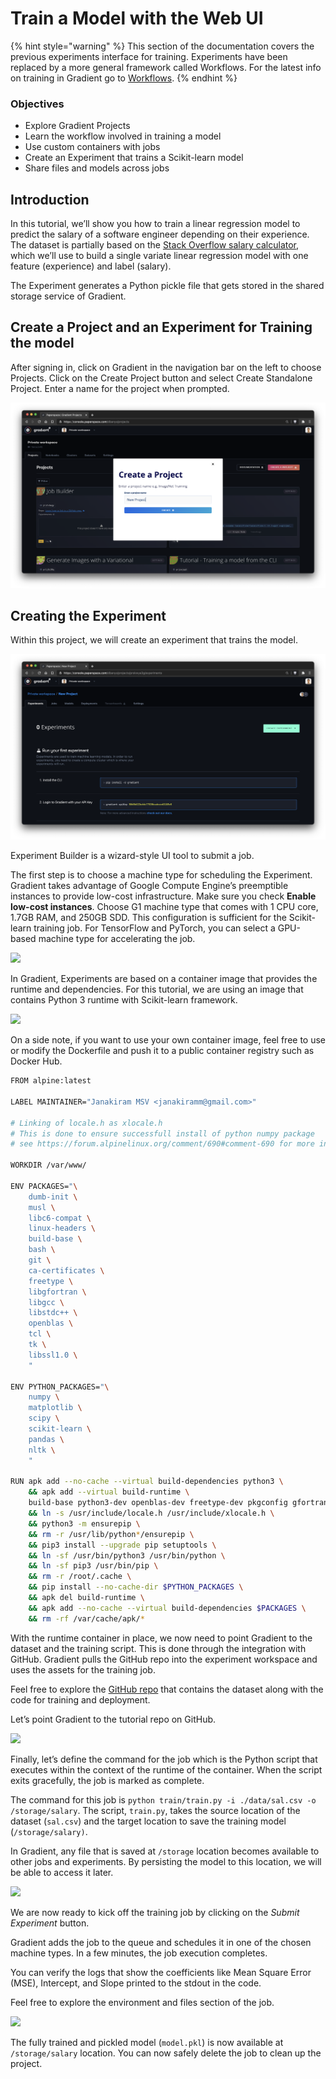 # Train a Model with the Web UI

{% hint style="warning" %}
This section of the documentation covers the previous experiments interface for training. Experiments have been replaced by a more general framework called Workflows. For the latest info on training in Gradient go to [Workflows](https://docs.paperspace.com/gradient/explore-train-deploy/workflows).
{% endhint %}

### **Objectives**

* Explore Gradient Projects
* Learn the workflow involved in training a model
* Use custom containers with jobs
* Create an Experiment that trains a Scikit-learn model
* Share files and models across jobs

## **Introduction**

In this tutorial, we’ll show you how to train a linear regression model to predict the salary of a software engineer depending on their experience. The dataset is partially based on the [Stack Overflow salary calculator](https://stackoverflow.com/company/salary), which we’ll use to build a single variate linear regression model with one feature \(experience\) and label \(salary\).

The Experiment generates a Python pickle file that gets stored in the shared storage service of Gradient.

## **Create a Project and an Experiment for Training the model**

After signing in, click on Gradient in the navigation bar on the left to choose Projects. Click on the Create Project button and select Create Standalone Project. Enter a name for the project when prompted.

![Create a new project via Projects &amp;gt; Create a Project](../../.gitbook/assets/screen-shot-2021-01-18-at-8.47.38-pm%20%281%29%20%283%29%20%283%29%20%283%29%20%283%29%20%283%29%20%283%29%20%282%29.png)

## Creating the Experiment

Within this project, we will create an experiment that trains the model.

![Create an experiment from within the project itself. We can use the CLI or the experiment builder](../../.gitbook/assets/screen-shot-2021-01-18-at-9.18.37-pm.png)

Experiment Builder is a wizard-style UI tool to submit a job.

The first step is to choose a machine type for scheduling the Experiment. Gradient takes advantage of Google Compute Engine’s preemptible instances to provide low-cost infrastructure. Make sure you check **Enable low-cost instances**. Choose G1 machine type that comes with 1 CPU core, 1.7GB RAM, and 250GB SDD. This configuration is sufficient for the Scikit-learn training job. For TensorFlow and PyTorch, you can select a GPU-based machine type for accelerating the job.

![](https://camo.githubusercontent.com/743a7881fbf7e75aae721624c78f6be01de29bc5/68747470733a2f2f6c68352e676f6f676c6575736572636f6e74656e742e636f6d2f666641796a413950534e337a2d533779654435637369683446426851414958437a626b6c6571656549527958474b73544d7a6f326133543933485559703859464e31586169574b36707543634b4a454d64696f69447662622d75695931367a63666679685635774e4b4678467337574253513469334959586256776476516b577443396a49354e69)

In Gradient, Experiments are based on a container image that provides the runtime and dependencies. For this tutorial, we are using an image that contains Python 3 runtime with Scikit-learn framework.

![](https://camo.githubusercontent.com/6275444f75eb05108d20e2b3b8cc218709384ab4/68747470733a2f2f6c68352e676f6f676c6575736572636f6e74656e742e636f6d2f366e30456638425942737457574b7070697452416d4b776d695a78493137494b7863526562756e6d757a5578476c394f5141474a4e4e746853586f4a6876487957694a6f6554767a4b5f74786b5f74596f314d6a3358525f764c326864384147427558325a4f5f2d633455565851364a5074596a5844514b6331626b474b635f6a7a794d77644444)

On a side note, if you want to use your own container image, feel free to use or modify the Dockerfile and push it to a public container registry such as Docker Hub.

```bash
FROM alpine:latest

LABEL MAINTAINER="Janakiram MSV <janakiramm@gmail.com>"

# Linking of locale.h as xlocale.h
# This is done to ensure successfull install of python numpy package
# see https://forum.alpinelinux.org/comment/690#comment-690 for more information.

WORKDIR /var/www/

ENV PACKAGES="\
    dumb-init \
    musl \
    libc6-compat \
    linux-headers \
    build-base \
    bash \
    git \
    ca-certificates \
    freetype \
    libgfortran \
    libgcc \
    libstdc++ \
    openblas \
    tcl \
    tk \
    libssl1.0 \
    "

ENV PYTHON_PACKAGES="\
    numpy \
    matplotlib \
    scipy \
    scikit-learn \
    pandas \
    nltk \
    "

RUN apk add --no-cache --virtual build-dependencies python3 \
    && apk add --virtual build-runtime \
    build-base python3-dev openblas-dev freetype-dev pkgconfig gfortran \
    && ln -s /usr/include/locale.h /usr/include/xlocale.h \
    && python3 -m ensurepip \
    && rm -r /usr/lib/python*/ensurepip \
    && pip3 install --upgrade pip setuptools \
    && ln -sf /usr/bin/python3 /usr/bin/python \
    && ln -sf pip3 /usr/bin/pip \
    && rm -r /root/.cache \
    && pip install --no-cache-dir $PYTHON_PACKAGES \
    && apk del build-runtime \
    && apk add --no-cache --virtual build-dependencies $PACKAGES \
    && rm -rf /var/cache/apk/*
```

With the runtime container in place, we now need to point Gradient to the dataset and the training script. This is done through the integration with GitHub. Gradient pulls the GitHub repo into the experiment workspace and uses the assets for the training job.

Feel free to explore the [GitHub repo](https://github.com/janakiramm/Salary.git) that contains the dataset along with the code for training and deployment.

Let’s point Gradient to the tutorial repo on GitHub.

![](https://camo.githubusercontent.com/beb439ed3f8d715a2c2476754cc1d0a68aee1d40/68747470733a2f2f6c68362e676f6f676c6575736572636f6e74656e742e636f6d2f4879684a312d31703030504f424b74734734626c3161784b6359514f437a38383043525672644453396738327162392d70745379445969747461584f48737478726169575a643359634e6c717755556779414f75663361544a5933626972584a4d6a58594b75736d654d496651584941766c323948586a7552484156706d376f6d54723659383278)

Finally, let’s define the command for the job which is the Python script that executes within the context of the runtime of the container. When the script exits gracefully, the job is marked as complete.

The command for this job is `python train/train.py -i ./data/sal.csv -o /storage/salary`. The script, `train.py`, takes the source location of the dataset \(`sal.csv`\) and the target location to save the training model \(`/storage/salary)`.

In Gradient, any file that is saved at `/storage` location becomes available to other jobs and experiments. By persisting the model to this location, we will be able to access it later.

![](https://camo.githubusercontent.com/4d706f3814c25137ff06a776bbc3aa8a6043cde5/68747470733a2f2f6c68342e676f6f676c6575736572636f6e74656e742e636f6d2f754d6935564348524d2d624970764d724d306c70466356536277544934713379314a64496b35775f6c3038686730654b794863614f76556c6143744967396f54616d494567583771334a5735647233466552365957353447645f4a4c4d5f304e4470484c56555f72377742662d3350327861735a364d54497541396b41696334687356626775454f)

We are now ready to kick off the training job by clicking on the _Submit Experiment_ button.

Gradient adds the job to the queue and schedules it in one of the chosen machine types. In a few minutes, the job execution completes.

You can verify the logs that show the coefficients like Mean Square Error \(MSE\), Intercept, and Slope printed to the stdout in the code.

Feel free to explore the environment and files section of the job.

![](https://camo.githubusercontent.com/f53f213a488d07b9f8f5b80263ee339bac4937a5/68747470733a2f2f6c68332e676f6f676c6575736572636f6e74656e742e636f6d2f587473744f544e3148447054712d454f4463443467396953797054373056755f79684354594149646561306334694b4730715a6e435f586b6a58315941455063483858686d4b62527279474d4e4967686e326d355656335666385a3266327342596f744c326a3853446f73725a78694552635a47595f57796c444a4a556c525f5f47503133774c51)

The fully trained and pickled model \(`model.pkl`\) is now available at `/storage/salary` location. You can now safely delete the job to clean up the project.


